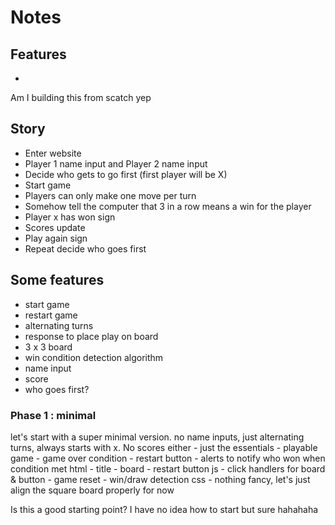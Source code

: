 # Notes



## Features 
- <list em out>
Am I building this from scatch yep 

## Story
- Enter website
- Player 1 name input and Player 2 name input
- Decide who gets to go first (first player will be X)
- Start game
- Players can only make one move per turn
- Somehow tell the computer that 3 in a row means a win for the player
- Player x has won sign
- Scores update
- Play again sign
- Repeat decide who goes first

## Some features 
- start game
- restart game 
- alternating turns 
- response to place play on board
- 3 x 3 board
- win condition detection algorithm
- name input
- score
- who goes first?

### Phase 1 : minimal 
let's start with a super minimal version. no name inputs, just alternating turns, always starts with x. No scores either - just the essentials
    - playable game 
    - game over condition
    - restart button
    - alerts to notify who won when condition met 
html
    - title
    - board
    - restart button 
js 
    - click handlers for board & button
    - game reset
    - win/draw detection
css
    - nothing fancy, let's just align the square board properly for now 

Is this a good starting point? 
I have no idea how to start but sure hahahaha

